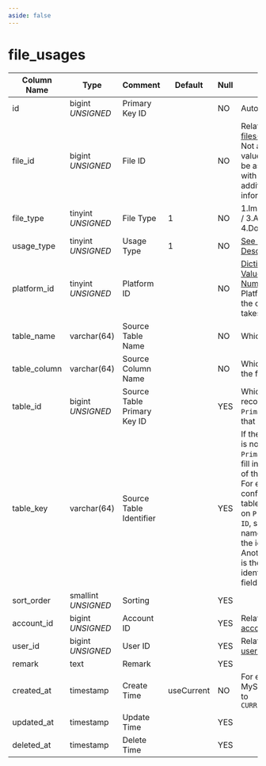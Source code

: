 ```yaml
---
aside: false
---
```


# file_usages

| Column Name | Type | Comment | Default | Null | Remark |
| --- | --- | --- | --- | --- | --- |
| id | bigint *UNSIGNED* | Primary Key ID |  | NO | Auto Increment |
| file_id | bigint *UNSIGNED* | File ID |  | NO | Related field [files->id](../systems/files.md)<br>Not a unique value, one file can be associated with multiple additional information |
| file_type | tinyint *UNSIGNED* | File Type | 1 | NO | 1.Image / 2.Video / 3.Audio / 4.Document |
| usage_type | tinyint *UNSIGNED* | Usage Type | 1 | NO | [See Number Description](../numbered-description.md#type-of-file-usage) |
| platform_id | tinyint *UNSIGNED* | Platform ID |  | NO | [Dictionary Key Value -> Platform Number](../../configs/dictionary/platforms.md)<br>Platform where the operation takes place |
| table_name | varchar(64) | Source Table Name |  | NO | Which table |
| table_column | varchar(64) | Source Column Name |  | NO | Which column is the file value |
| table_id | bigint *UNSIGNED* | Source Table Primary Key ID |  | YES | Which data record's file, the `Primary Key ID` of that record |
| table_key | varchar(64) | Source Table Identifier |  | YES | If the data record is not based on `Primary Key ID`, fill in the identifier of the data record<br>For example: The configuration table is not based on `Primary Key ID`, so the key name is used as the identifier.<br>Another example is the plugin table identifier, Related field [apps->fskey](../apps/apps.md) |
| sort_order | smallint *UNSIGNED* | Sorting |  | YES |  |
| account_id | bigint *UNSIGNED* | Account ID |  | YES | Related field [accounts->id](../accounts/accounts.md) |
| user_id | bigint *UNSIGNED* | User ID |  | YES | Related field [users->id](../users/users.md) |
| remark | text | Remark |  | YES |  |
| created_at | timestamp | Create Time | useCurrent | NO | For example, MySQL defaults to `CURRENT_TIMESTAMP` |
| updated_at | timestamp | Update Time |  | YES |  |
| deleted_at | timestamp | Delete Time |  | YES |  |

